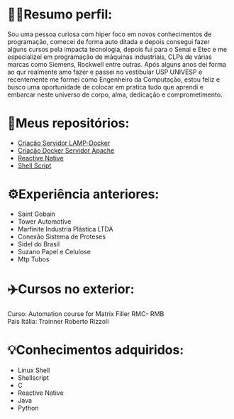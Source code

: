 #  👨‍💻Resumo perfil:  </br>
Sou uma pessoa curiosa com hiper foco em novos conhecimentos de programação, comecei de forma auto ditada e depois consegui fazer alguns cursos pela impacta tecnologia, depois fui para o Senai e Etec e me especializei em programação de máquinas industriais, CLPs de várias marcas como Siemens, Rockwell entre outras.
Após alguns anos dei forma ao qur realmente amo fazer e passei no vestibular USP UNIVESP e recentemente me formei como Engenheiro da Computação, estou feliz e busco uma oportunidade de colocar em pratica tudo que aprendi e embarcar neste universo de corpo, alma, dedicação e comprometimento.

# 📂Meus repositórios:
- [Criação Servidor LAMP-Docker](https://github.com/joseivangeraldo/ServerPHP_Mysql)
- [Criação Docker Servidor Apache](https://github.com/joseivangeraldo/html_css)
- [Reactive Native](https://github.com/joseivangeraldo/React_JS)
- [Shell Script](https://github.com/joseivangeraldo/SheellScript)

# ⚙️Experiência anteriores:

- Saint Gobain
- Tower Automotive 
- Marfinite Industria Plástica LTDA
- Conexão Sistema de Proteses
- Sidel do Brasil
- Suzano Papel e Celulose
- Mtp Tubos

# ✈️Cursos no exterior:
Curso: Automation course for Matrix Filler RMC- RMB</br>
Pais Itália: Trainner Roberto Rizzoli





# 💡Conhecimentos adquiridos:
- Linux Shell
- Shellscript 
- C
- Reactive Native
- Java
- Python






